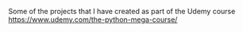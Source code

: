 Some of the projects that I have created as part of the Udemy course https://www.udemy.com/the-python-mega-course/ 
